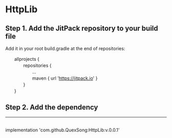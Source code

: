 # HttpLib
## Step 1. Add the JitPack repository to your build file
Add it in your root build.gradle at the end of repositories:

　　allprojects { <br>
　　　　repositories { <br>
　　　　　　... <br>
　　　　　　maven { url 'https://jitpack.io' } <br>
　　　　} <br>
　　} <br>

## Step 2. Add the dependency
***
<br>
implementation 'com.github.QuexSong:HttpLib:v.0.0.1' <br>
  
